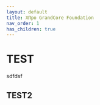 ```yaml
---
layout: default
title: XПро GrandCore Foundation
nav_order: 1
has_children: true
---
```



# TEST

sdfdsf

## TEST2